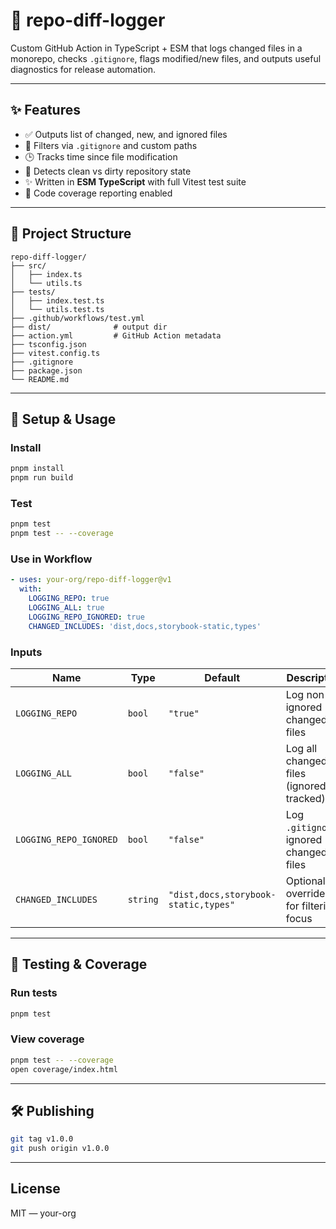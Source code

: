 # 🧼 repo-diff-logger

Custom GitHub Action in TypeScript + ESM that logs changed files in a monorepo, checks `.gitignore`, flags modified/new files, and outputs useful diagnostics for release automation.

---

## ✨ Features

- ✅ Outputs list of changed, new, and ignored files
- 📂 Filters via `.gitignore` and custom paths
- 🕒 Tracks time since file modification
- 🧼 Detects clean vs dirty repository state
- ✨ Written in **ESM TypeScript** with full Vitest test suite
- 🧪 Code coverage reporting enabled

---

## 📁 Project Structure

```
repo-diff-logger/
├── src/
│   ├── index.ts
│   └── utils.ts
├── tests/
│   ├── index.test.ts
│   └── utils.test.ts
├── .github/workflows/test.yml
├── dist/              # output dir
├── action.yml         # GitHub Action metadata
├── tsconfig.json
├── vitest.config.ts
├── .gitignore
├── package.json
└── README.md
```

---

## 🚀 Setup & Usage

### Install

```bash
pnpm install
pnpm run build
```

### Test

```bash
pnpm test
pnpm test -- --coverage
```

### Use in Workflow

```yaml
- uses: your-org/repo-diff-logger@v1
  with:
    LOGGING_REPO: true
    LOGGING_ALL: true
    LOGGING_REPO_IGNORED: true
    CHANGED_INCLUDES: 'dist,docs,storybook-static,types'
```

### Inputs

| Name                  | Type     | Default                                 | Description                                 |
|-----------------------|----------|-----------------------------------------|---------------------------------------------|
| `LOGGING_REPO`        | `bool`   | `"true"`                                | Log non-ignored changed files               |
| `LOGGING_ALL`         | `bool`   | `"false"`                               | Log all changed files (ignored + tracked)   |
| `LOGGING_REPO_IGNORED`| `bool`   | `"false"`                               | Log `.gitignore`-ignored changed files      |
| `CHANGED_INCLUDES`    | `string` | `"dist,docs,storybook-static,types"`    | Optional overrides for filtering focus      |

---

## 🧪 Testing & Coverage

### Run tests

```bash
pnpm test
```

### View coverage

```bash
pnpm test -- --coverage
open coverage/index.html
```

---

## 🛠️ Publishing

```bash
git tag v1.0.0
git push origin v1.0.0
```

---

## License

MIT — your-org

